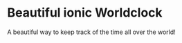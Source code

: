 <h1>Beautiful ionic Worldclock</h1>
<p>A beautiful way to keep track of the time all over the world!</p>
